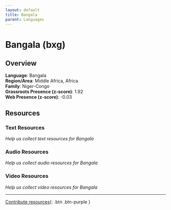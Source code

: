 ```yaml
---
layout: default
title: Bangala
parent: Languages
---
```


# Bangala (bxg)

## Overview

**Language**: Bangala  
**Region/Area**: Middle Africa, Africa  
**Family**: Niger-Congo  
**Grassroots Presence (z-score)**: 1.92  
**Web Presence (z-score)**: -0.03  

## Resources

### Text Resources
*Help us collect text resources for Bangala*

### Audio Resources
*Help us collect audio resources for Bangala*

### Video Resources
*Help us collect video resources for Bangala*

---

[Contribute resources](https://forms.office.com/e/1SfLJx3u1r){: .btn .btn-purple }

